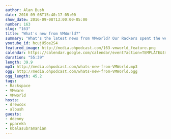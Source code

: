 ```yaml
---
author: Alan Bush
date: 2016-09-08T15:40:17-05:00
show_date: 2016-09-08T13:00:00-05:00
number: 163
slug: "163"
title: "What's new from VMWorld?"
summary: "What's the latest news from VMworld? Our Rackers spent the week at VMworld, and are back to share the latest and greatest from the VMware conference."
youtube_id: hcujU5oe2S4
featured_image: http://media.ohpodcast.com/163-vmworld_feature.png
calendar: https://calendar.google.com/calendar/event?action=TEMPLATE&tmeid=ODFydXRlbHZxZzZyM3Q2NDNrYW02NW1tcmMgZmxwOXFtZW9mYWYwNTM4anU1Y21sb3Vic29AZw&tmsrc=flp9qmeofaf0538ju5cmloubso%40group.calendar.google.com
duration: "55:39"
length: 39.9
mp3: http://media.ohpodcast.com/whats-new-from-VMWorld.mp3
ogg: http://media.ohpodcast.com/whats-new-from-VMWorld.ogg
ogg_length: 45.2
tags:
- Rackspace
- VMware
- VMworld
hosts:
- drewcox
- albush
guests:
- ddenny
- pparekh
- kbalasubramanian
---
```


<!--more-->
